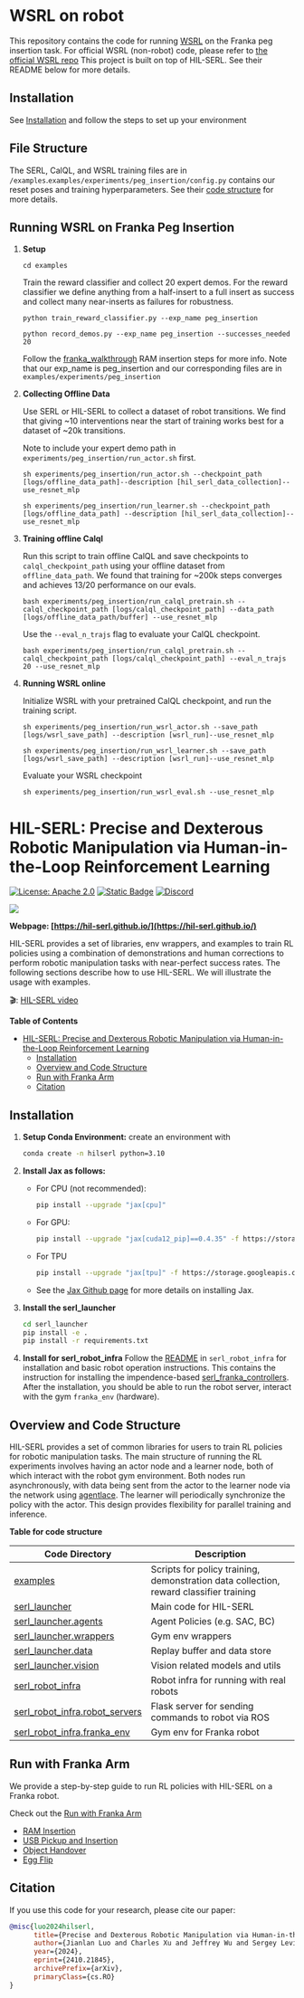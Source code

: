 # WSRL on robot
This repository contains the code for running [WSRL](https://zhouzypaul.github.io/wsrl) on the Franka peg insertion task. For official WSRL (non-robot) code, please refer to [the official WSRL repo](www.github.com/zhouzypaul/wsrl)
This project is built on top of HIL-SERL. See their README below for more details.

## Installation
See [Installation](#installation) and follow the steps to set up your environment

## File Structure

 The SERL, CalQL, and WSRL training files are in `/examples`.`examples/experiments/peg_insertion/config.py` contains our reset poses and training hyperparameters. See their [code structure](#overview-and-code-structure) for more details.
## Running WSRL on Franka Peg Insertion

1. **Setup**

    ```
    cd examples
    ```

    Train the reward classifier and collect 20 expert demos. For the reward classifier we define anything from a half-insert to a full insert as success and collect many near-inserts as failures for robustness.

    ```
    python train_reward_classifier.py --exp_name peg_insertion
    ```

    ```
    python record_demos.py --exp_name peg_insertion --successes_needed 20
    ```
    Follow the [franka_walkthrough](./docs/franka_walkthrough.md) RAM insertion steps for more info. Note that our exp_name is peg_insertion and our corresponding files are in `examples/experiments/peg_insertion`

2. **Collecting Offline Data**

    Use SERL or HIL-SERL to collect a dataset of robot transitions. We find that giving ~10 interventions near the start of training works best for a dataset of ~20k transitions.

    Note to include your expert demo path in `experiments/peg_insertion/run_actor.sh` first.

    ```
    sh experiments/peg_insertion/run_actor.sh --checkpoint_path [logs/offline_data_path]--description [hil_serl_data_collection]--use_resnet_mlp
    ```
    ```
    sh experiments/peg_insertion/run_learner.sh --checkpoint_path [logs/offline_data_path] --description [hil_serl_data_collection]--use_resnet_mlp
    ```

3. **Training offline Calql**

    Run this script to train offline CalQL and save checkpoints to `calql_checkpoint_path` using your offline dataset from `offline_data_path`. We found that training for ~200k steps converges and achieves 13/20 performance on our evals.
    ```
    bash experiments/peg_insertion/run_calql_pretrain.sh --calql_checkpoint_path [logs/calql_checkpoint_path] --data_path [logs/offline_data_path/buffer] --use_resnet_mlp
    ```
    Use the `--eval_n_trajs` flag to evaluate your CalQL checkpoint.
    ```
    bash experiments/peg_insertion/run_calql_pretrain.sh --calql_checkpoint_path [logs/calql_checkpoint_path] --eval_n_trajs 20 --use_resnet_mlp
    ```

4. **Running WSRL online**

    Initialize WSRL with your pretrained CalQL checkpoint, and run the training script.
    ```
    sh experiments/peg_insertion/run_wsrl_actor.sh --save_path [logs/wsrl_save_path] --description [wsrl_run]--use_resnet_mlp
    ```
    ```
    sh experiments/peg_insertion/run_wsrl_learner.sh --save_path [logs/wsrl_save_path] --description [wsrl_run]--use_resnet_mlp
    ```

    Evaluate your WSRL checkpoint
    ```
    sh experiments/peg_insertion/run_wsrl_eval.sh --use_resnet_mlp
    ```


# HIL-SERL: Precise and Dexterous Robotic Manipulation via Human-in-the-Loop Reinforcement Learning

[![License: Apache 2.0](https://img.shields.io/badge/License-Apache%202.0-blue.svg)](https://opensource.org/licenses/Apache-2.0)
[![Static Badge](https://img.shields.io/badge/Project-Page-a)](https://hil-serl.github.io/)
[![Discord](https://img.shields.io/discord/1302866684612444190?label=Join%20Us%20on%20Discord&logo=discord&color=7289da)](https://discord.gg/G4xPJEhwuC)


![](./docs/images/task_banner.gif)


**Webpage: [https://hil-serl.github.io/](https://hil-serl.github.io/)**

HIL-SERL provides a set of libraries, env wrappers, and examples to train RL policies using a combination of demonstrations and human corrections to perform robotic manipulation tasks with near-perfect success rates. The following sections describe how to use HIL-SERL. We will illustrate the usage with examples.

🎬: [HIL-SERL video](https://www.youtube.com/watch?v=GuD_-zhJgbs)

**Table of Contents**
- [HIL-SERL: Precise and Dexterous Robotic Manipulation via Human-in-the-Loop Reinforcement Learning](#serl-a-software-suite-for-sample-efficient-robotic-reinforcement-learning)
  - [Installation](#installation)
  - [Overview and Code Structure](#overview-and-code-structure)
  - [Run with Franka Arm](#run-with-franka-arm)
  <!-- - [Contribution](#contribution) -->
  - [Citation](#citation)

## Installation
1. **Setup Conda Environment:**
    create an environment with
    ```bash
    conda create -n hilserl python=3.10
    ```

2. **Install Jax as follows:**
    - For CPU (not recommended):
        ```bash
        pip install --upgrade "jax[cpu]"
        ```

    - For GPU:
        ```bash
        pip install --upgrade "jax[cuda12_pip]==0.4.35" -f https://storage.googleapis.com/jax-releases/jax_cuda_releases.html
        ```

    - For TPU
        ```bash
        pip install --upgrade "jax[tpu]" -f https://storage.googleapis.com/jax-releases/libtpu_releases.html
        ```
    - See the [Jax Github page](https://github.com/google/jax) for more details on installing Jax.

3. **Install the serl_launcher**
    ```bash
    cd serl_launcher
    pip install -e .
    pip install -r requirements.txt
    ```

4. **Install for serl_robot_infra** Follow the [README](./serl_robot_infra/README.md) in `serl_robot_infra` for installation and basic robot operation instructions. This contains the instruction for installing the impendence-based [serl_franka_controllers](https://github.com/rail-berkeley/serl_franka_controllers). After the installation, you should be able to run the robot server, interact with the gym `franka_env` (hardware).

## Overview and Code Structure

HIL-SERL provides a set of common libraries for users to train RL policies for robotic manipulation tasks. The main structure of running the RL experiments involves having an actor node and a learner node, both of which interact with the robot gym environment. Both nodes run asynchronously, with data being sent from the actor to the learner node via the network using [agentlace](https://github.com/youliangtan/agentlace). The learner will periodically synchronize the policy with the actor. This design provides flexibility for parallel training and inference.

<!-- <p align="center">
  <img src="./docs/images/software_design.png" width="80%"/>
</p> -->

**Table for code structure**

| Code Directory | Description |
| --- | --- |
| [examples](https://github.com/rail-berkeley/hil-serl/blob/main/examples) | Scripts for policy training, demonstration data collection, reward classifier training |
| [serl_launcher](https://github.com/rail-berkeley/hil-serl/blob/main/serl_launcher) | Main code for HIL-SERL |
| [serl_launcher.agents](https://github.com/rail-berkeley/hil-serl/blob/main/serl_launcher/serl_launcher/agents/) | Agent Policies (e.g. SAC, BC) |
| [serl_launcher.wrappers](https://github.com/rail-berkeley/hil-serl/blob/main/serl_launcher/serl_launcher/wrappers) | Gym env wrappers |
| [serl_launcher.data](https://github.com/rail-berkeley/hil-serl/blob/main/serl_launcher/serl_launcher/data) | Replay buffer and data store |
| [serl_launcher.vision](https://github.com/rail-berkeley/hil-serl/blob/main/serl_launcher/serl_launcher/vision) | Vision related models and utils |
| [serl_robot_infra](./serl_robot_infra/) | Robot infra for running with real robots |
| [serl_robot_infra.robot_servers](https://github.com/rail-berkeley/hil-serl/blob/main/serl_robot_infra/robot_servers/) | Flask server for sending commands to robot via ROS |
| [serl_robot_infra.franka_env](https://github.com/rail-berkeley/hil-serl/blob/main/serl_robot_infra/franka_env/) | Gym env for Franka robot |

## Run with Franka Arm

We provide a step-by-step guide to run RL policies with HIL-SERL on a Franka robot.

Check out the [Run with Franka Arm](/docs/franka_walkthrough.md)
 - [RAM Insertion](/docs/franka_walkthrough.md#1-ram-insertion)
 - [USB Pickup and Insertion](/docs/franka_walkthrough.md#2-usb-pick-up-and-insertion)
 - [Object Handover](/docs/franka_walkthrough.md#3-object-handover)
 - [Egg Flip](/docs/franka_walkthrough.md#4-egg-flip)

<!-- ## Contribution

We welcome contributions to this repository! Fork and submit a PR if you have any improvements to the codebase. Before submitting a PR, please run `pre-commit run --all-files` to ensure that the codebase is formatted correctly. -->

## Citation

If you use this code for your research, please cite our paper:

```bibtex
@misc{luo2024hilserl,
      title={Precise and Dexterous Robotic Manipulation via Human-in-the-Loop Reinforcement Learning},
      author={Jianlan Luo and Charles Xu and Jeffrey Wu and Sergey Levine},
      year={2024},
      eprint={2410.21845},
      archivePrefix={arXiv},
      primaryClass={cs.RO}
}
```
